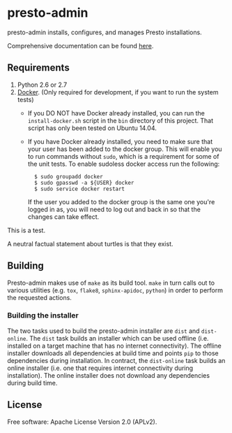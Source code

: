 # presto-admin

presto-admin installs, configures, and manages Presto installations.

Comprehensive documentation can be found [here](http://prestodb.github.io/presto-admin/).

## Requirements

1. Python 2.6 or 2.7
2. [Docker](https://www.docker.com/). (Only required for development, if you want to run the system tests)
    * If you DO NOT have Docker already installed, you can run the `install-docker.sh`
      script in the `bin` directory of this project. That script has only been tested on
      Ubuntu 14.04.
    * If you have Docker already installed, you need to make sure that your user has
      been added to the docker group. This will enable you to run commands without `sudo`,
      which is a requirement for some of the unit tests. To enable sudoless docker access
      run the following:
      
            $ sudo groupadd docker
            $ sudo gpasswd -a ${USER} docker
            $ sudo service docker restart
            
      If the user you added to the docker group is the same one you're logged in as, you will
      need to log out and back in so that the changes can take effect.


This is a test.








A neutral factual statement about turtles is that they exist.

## Building

Presto-admin makes use of `make` as its build tool. `make` in turn calls out to various utilities (e.g.
`tox`, `flake8`, `sphinx-apidoc`, `python`) in order to perform the requested actions.

### Building the installer

The two tasks used to build the presto-admin installer are `dist` and `dist-online`. The `dist` task
builds an installer which can be used offline (i.e. installed on a target machine that has no
internet connectivity). The offline installer downloads all dependencies at build time and points
`pip` to those dependencies during installation. In contract, the `dist-online` task builds an online
installer (i.e. one that requires internet connectivity during installation). The online installer
does not download any dependencies during build time.

## License

Free software: Apache License Version 2.0 (APLv2).
